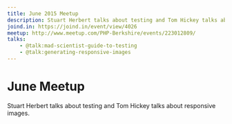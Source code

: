 ```yaml
---
title: June 2015 Meetup
description: Stuart Herbert talks about testing and Tom Hickey talks about responsive images
joind.in: https://joind.in/event/view/4026
meetup: http://www.meetup.com/PHP-Berkshire/events/223012809/
talks:
    - @talk:mad-scientist-guide-to-testing
    - @talk:generating-responsive-images
---
```


# June Meetup

Stuart Herbert talks about testing and Tom Hickey talks about responsive images.

